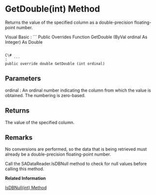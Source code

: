 <!-- loio3c16698d6c5f10148205e857cbf0392a -->

# GetDouble\(int\) Method

Returns the value of the specified column as a double-precision floating-point number.



Visual Basic
:   ```
Public Overrides Function GetDouble (ByVal ordinal As Integer) As Double
```

C\#
:   ```
public override double GetDouble (int ordinal)
```



## Parameters

ordinal
:   An ordinal number indicating the column from which the value is obtained. The numbering is zero-based.



## Returns

The value of the specified column.



## Remarks

No conversions are performed, so the data that is being retrieved must already be a double-precision floating-point number.

Call the SADataReader.IsDBNull method to check for null values before calling this method.

**Related Information**  


[IsDBNull\(int\) Method](isdbnull-int-method-3c171a9.md "Returns a value indicating whether the column contains NULL values.")

